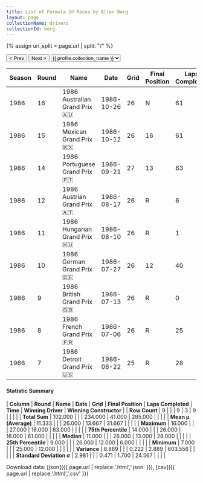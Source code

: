 ```yaml
---
title: List of Formula 1® Races by Allen Berg
layout: page
collectionName: drivers
collectionId: berg
---
```


{% assign url_split = page.url | split: "/" %}
<div id="collection-navigation">
<button onclick="selector.options[selector.selectedIndex-1].value && (window.location = selector.options[selector.selectedIndex-1].value);">&lt; Prev</button>
<button onclick="selector.options[selector.selectedIndex+1].value && (window.location = selector.options[selector.selectedIndex+1].value);">Next &gt;</button>
<select id="selector" onchange="this.options[this.selectedIndex].value && (window.location = this.options[this.selectedIndex].value);">
  {% for collectionId in site.data[page.collectionName].refs %}
    {% if collectionId == page.collectionId %}
      {% assign selected = "selected" %}
    {% else %}
      {% assign selected = "" %}
    {% endif %}
    {% assign profile = site.data[page.collectionName][collectionId].profile %}
    <option value="/f1/{{ page.collectionName }}/{{ collectionId }}/{{ url_split[4] }}" {{ selected }}>{{ profile.collection_name }}</option>
  {% endfor %}
</select>
</div>

| Season | Round | Name | Date | Grid | Final Position | Laps Completed | Time | Winning Driver | Winning Constructor |
|--|--|--|--|--|--|--|--|--|--|
| 1986 | 16 | 1986 Australian Grand Prix 🇦🇺 | 1986-10-26 | 26 | N | 61 |   | Alain Prost 🇫🇷 | McLaren 🇬🇧 |
| 1986 | 15 | 1986 Mexican Grand Prix 🇲🇽 | 1986-10-12 | 26 | 16 | 61 |   | Gerhard Berger 🇦🇹 | Benetton 🇮🇹 |
| 1986 | 14 | 1986 Portuguese Grand Prix 🇵🇹 | 1986-09-21 | 27 | 13 | 63 |   | Nigel Mansell 🇬🇧 | Williams 🇬🇧 |
| 1986 | 12 | 1986 Austrian Grand Prix 🇦🇹 | 1986-08-17 | 26 | R | 6 |   | Alain Prost 🇫🇷 | McLaren 🇬🇧 |
| 1986 | 11 | 1986 Hungarian Grand Prix 🇭🇺 | 1986-08-10 | 26 | R | 1 |   | Nelson Piquet 🇧🇷 | Williams 🇬🇧 |
| 1986 | 10 | 1986 German Grand Prix 🇩🇪 | 1986-07-27 | 26 | 12 | 40 |   | Nelson Piquet 🇧🇷 | Williams 🇬🇧 |
| 1986 | 9 | 1986 British Grand Prix 🇬🇧 | 1986-07-13 | 26 | R | 0 |   | Nigel Mansell 🇬🇧 | Williams 🇬🇧 |
| 1986 | 8 | 1986 French Grand Prix 🇫🇷 | 1986-07-06 | 26 | R | 25 |   | Nigel Mansell 🇬🇧 | Williams 🇬🇧 |
| 1986 | 7 | 1986 Detroit Grand Prix 🇺🇸 | 1986-06-22 | 25 | R | 28 |   | Ayrton Senna 🇧🇷 | Team Lotus 🇬🇧 |

#### Statistic Summary

| **Column** | **Round** | **Name** | **Date** | **Grid** | **Final Position** | **Laps Completed** | **Time** | **Winning Driver** | **Winning Constructor** |
| **Row Count** | 9 |  |  | 9 | 3 | 9 |  |  |  |
| **Total Sum** | 102.000 |  |  | 234.000 | 41.000 | 285.000 |  |  |  |
| **Mean μ (Average)** | 11.333 |  |  | 26.000 | 13.667 | 31.667 |  |  |  |
| **Maximum** | 16.000 |  |  | 27.000 | 16.000 | 63.000 |  |  |  |
| **75th Percentile** | 14.000 |  |  | 26.000 | 16.000 | 61.000 |  |  |  |
| **Median** | 11.000 |  |  | 26.000 | 13.000 | 28.000 |  |  |  |
| **25th Percentile** | 9.000 |  |  | 26.000 | 12.000 | 6.000 |  |  |  |
| **Minimum** | 7.000 |  |  | 25.000 | 12.000 |  |  |  |  |
| **Variance** | 8.889 |  |  | 0.222 | 2.889 | 603.556 |  |  |  |
| **Standard Deviation σ** | 2.981 |  |  | 0.471 | 1.700 | 24.567 |  |  |  |

Download data: [json]({{ page.url | replace:'.html','.json' }}), [csv]({{ page.url | replace:'.html','.csv' }})
